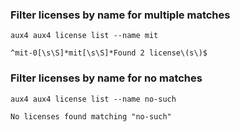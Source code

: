 ### Filter licenses by name for multiple matches

```execute
aux4 aux4 license list --name mit
```

```expect:regex:ignorecase
^mit-0[\s\S]*mit[\s\S]*Found 2 license\(s\)$
```

### Filter licenses by name for no matches

```execute
aux4 aux4 license list --name no-such
```

```error:partial:ignorecase
No licenses found matching "no-such"
```
